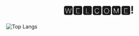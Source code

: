<h1 align="center"> 🆆🅴🅻🅲🅾🅼🅴! </h1>

![Top Langs](https://github-readme-stats.vercel.app/api/top-langs/?username=pbblerico&layout=compact)
<!--
**pbblerico/pbblerico** is a ✨ _special_ ✨ repository because its `README.md` (this file) appears on your GitHub profile.

Here are some ideas to get you started:

- 🔭 I’m currently working on ...
- 🌱 I’m currently learning ...
- 👯 I’m looking to collaborate on ...
- 🤔 I’m looking for help with ...
- 💬 Ask me about ...
- 📫 How to reach me: ...
- 😄 Pronouns: ...
- ⚡ Fun fact: ...
-->
